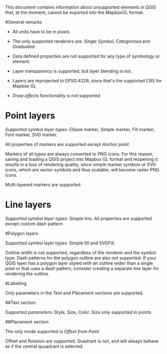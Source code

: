 This document contains information about unsupported elements in QGIS that, at the moment, cannot be exported into the MapboxGL format.


#General remarks

* All units have to be in *pixels*.

* The only supported renderers are: *Single Symbol*, *Categorized* and *Graduated*

* Data defined properties are not supported for any type of symbology or element.

* Layer transparency is supported, but layer blending is not.

* Layers are reprojected to EPSG:4326, since that's the supported CRS for Mapbox GL

* *Draw effects* functionality is not supported


# Point layers

*Supported symbol layer types:* Ellipse marker, Simple marker, Fill marker, Font marker, SVG marker.

All properties of markers are supported except *Anchor point*. 

Markers of all types are always converted to PNG icons. For this reason, saving and loading a QGIS project into Mapbox GL format and reopening it results in a loss of rendering quality, since simple marker symbols or SVG icons, which are vector symbols and thus scalable, will become raster PNG icons.

Multi-layered markers are supported.

Line layers
============

*Supported symbol layer types:* Simple line. All properties are supported except custom dash pattern


#Polygon layers

Supported symbol layer types: Simple fill and SVGFill.


Outline width is not supported, regardless of the renderer and the symbol type. Dash patterns for the polygon outline are also not supported. If your QGIS layer has a polygon layer styled with an outline wider than a single pixel or that uses a dash pattern, consider creating a separate line layer for rendering the outline.

#Labelling

Only parameters in the Text and Placement sections are supported.

##Text section

*Supported parameters:* Style, Size, Color. Size only supported in points

##Placement section

The only mode supported is *Offset from Point* 

Offset and Rotation are  supported. Quadrant is not, and will always behave as if the central quuadrant is selected
